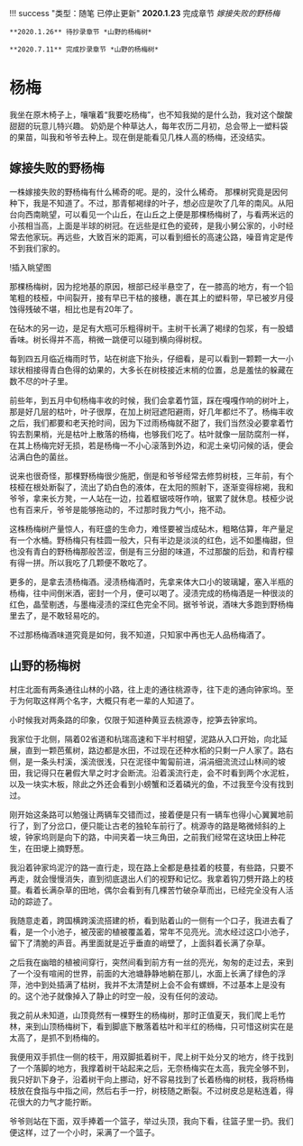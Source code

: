 !!! success "类型：随笔 已停止更新"
    **2020.1.23** 完成章节 *嫁接失败的野杨梅*

    **2020.1.26** 待抄录章节 *山野的杨梅树*

    **2020.7.11** 完成抄录章节 *山野的杨梅树*

# 杨梅

我坐在原木椅子上，嚷嚷着“我要吃杨梅”，也不知我拗的是什么劲，我对这个酸酸甜甜的玩意儿特兴趣。
奶奶是个种草达人，每年农历二月初，总会带上一塑料袋的果苗，叫我和爷爷去种上。现在倒是能看见几株人高的杨梅，还没结实。

## 嫁接失败的野杨梅

一株嫁接失败的野杨梅有什么稀奇的呢。是的，没什么稀奇。
那棵树究竟是因何种下，我是不知道了。不过，那青郁褐绿的叶子，想必应是吹了几年的南风。从阳台向西南眺望，可以看见一个山丘，在山丘之上便是那棵杨梅树了，与看两米远的小孩相当高，上面是半球的树冠。在远些是红色的瓷砖，是我小舅公家的，小时经常去他家玩。再远些，大致百米的距离，可以看到细长的高速公路，噪音肯定是传不到我们家的。

!插入眺望图

那棵杨梅树，因为挖地基的原因，根部已经半悬空了，在一膝高的地方，有一个铅笔粗的枝桠，中间裂开，接有早已干枯的接穗，裹在其上的塑料带，早已被岁月侵蚀得残破不堪，相比也是有20年了。

在砧木的另一边，是足有大瓶可乐粗得树干。主树干长满了褐绿的包浆，有一股蜡香味。树长得并不高，稍微一跳便可以碰到横向得树杈。

每到四五月临近梅雨时节，站在树底下抬头，仔细看，是可以看到一颗颗一大一小球状相接得青白色得的幼果的，大多长在树枝接近末梢的位置，总是羞怯的躲藏在数不尽的叶子里。

前些年，到五月中旬杨梅丰收的时候，我们会拿着竹篮，踩在嘎嘎作响的树叶上，那是好几层的枯叶，叶子很厚，在加上树冠遮阳避雨，好几年都烂不了。杨梅丰收之后，我们都要和老天抢时间，因为下过雨杨梅就不甜了，我们当然没必要拿着竹钩去割果梢，光是枯叶上散落的杨梅，也够我们吃了。枯叶就像一层防腐剂一样，在其上杨梅完好无损，若是杨梅一不小心滚落到外边，和泥土亲切问候的话，便会沾满白色的菌丝。

说来也很奇怪，那棵野杨梅很少施肥，倒是和爷爷经常去修剪树枝，三年前，有个枝桠在根处断裂了，流出了奶白色的液体，在太阳的照射下，逐渐变得棕褐，我和爷爷，拿来长方凳，一人站在一边，拉着框锯吱呀作响，锯累了就休息。枝桠少说也有百来斤，爷爷是能够拖动的，不过那时我力气小，拖不动。

这株杨梅树产量惊人，有旺盛的生命力，难怪要被当成砧木，粗略估算，年产量足有一个水桶。野杨梅只有桂圆一般大，只有半边是淡淡的红色，远不如墨梅甜，但也没有青白的野杨梅那般苦涩，倒是有三分甜的味道，不过那酸的后劲，和青柠檬有得一拼。所以我吃了几颗便不敢吃了。

更多的，是拿去渍杨梅酒。浸渍杨梅酒时，先拿来体大口小的玻璃罐，塞入半瓶的杨梅，往中间倒米酒，密封一个月，便可以喝了。浸渍完成的杨梅酒是一种很淡的红色，晶莹剔透，与墨梅浸渍的深红色完全不同。据爷爷说，酒味大多跑到野杨梅里去了，是不敢轻易吃的。

不过那杨梅酒味道究竟是如何，我不知道，只知家中再也无人品杨梅酒了。

## 山野的杨梅树

村庄北面有两条通往山林的小路，往上走的通往桃源寺，往下走的通向钟家坞。至于为何取这样两个名字，大概只有老一辈的人知道了。

小时候我对两条路的印象，仅限于知道种黄豆去桃源寺，挖笋去钟家坞。

我家位于北侧，隔着02省道和杭瑞高速和下半村相望，泥路从入口开始，向北延展，直到一颗芭蕉树，路边都是水田，不过现在还种水稻的只剩一户人家了。路右侧，是一条头村溪，溪流很浅，只在泥径中匍匐前进，涓涓细流流过山林间的坡田，我记得只在暑假大旱之时才会断流。沿着溪流行走，会不时看到两个水泥桩，以及一块实木板，除此之外还会看到小螃蟹和泛着磷光的鱼，不过我至今没有找到过。

刚开始这条路可以勉强让两辆车交错而过，接着便是只有一辆车也得小心翼翼地前行了，到了分岔口，便只能让古老的独轮车前行了。桃源寺的路是略微倾斜的上坡，钟家坞则是向下的路，中间夹着一块三角田，之前我们经常在这块田上种花生，在田埂上摘野葱。

我沿着钟家坞泥泞的路一直行走，现在路上全都是悬挂着的枝蔓，有些路，只要不再走，就会慢慢消失，直到彻底退出人们的视野和记忆。我拿着钩刀劈开路上的枝蔓。看着长满杂草的田地，偶尔会看到有几棵苦竹破杂草而出，已经完全没有人活动的踪迹了。

我随意走着，跨国横跨溪流搭建的桥，看到贴着山的一侧有一个口子，我进去看了看，是一个小池子，被茂密的植被覆盖着，常年不见亮光。流水经过这口小池子，留下了清脆的声音。再里面就是近乎垂直的峭壁了，上面斜着长满了杂草。

之后我在幽暗的植被间穿行，突然间看到前方有一丝的亮光，匆匆的走过去，来到了一个没有喧闹的世界，前面的大池塘静静地躺在那儿，水面上长满了绿色的浮萍，池中到处插满了枯树，我并不太清楚树上会不会有螺蛳，不过基本上是没有的。这个池子就像掉入了静止的时空一般，没有任何的波动。

我之前从未知道，山顶竟然有一棵野生的杨梅树，那时正值夏天，我们爬上毛竹林，来到山顶杨梅树下，看到脚底下散落着枯叶和半红的杨梅，只可惜这树实在是太高了，是抓不到杨梅的。

我便用双手抓住一侧的枝干，用双脚抵着树干，爬上树干处分叉的地方，终于找到了一个落脚的地方，我撑着树干站起来之后，无奈杨梅实在太高，我完全够不到，我只好趴下身子，沿着树干向上挪动，好不容易找到了长着杨梅的树枝，我将杨梅枝放在食指与中指之间，然后右手一拧，树枝随之断裂。不过树皮总是粘连着，得花很大的力气才能拧断。

爷爷则站在下面，双手捧着一个篮子，举过头顶，我向下看，往篮子里一扔。我们便这样，过了一个小时，采满了一个篮子。

